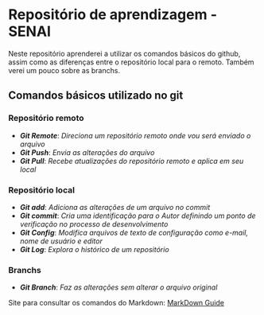 # Repositório de aprendizagem - SENAI
Neste repositório aprenderei a utilizar os comandos básicos do github, assim como as diferenças entre  o repositório local para o remoto. Também verei um pouco sobre as branchs.

## Comandos básicos utilizado no git
### Repositório remoto
- ***Git Remote***: *Direciona um repositório remoto onde vou será enviado o arquivo*
- ***Git Push***: *Envia as alterações do arquivo*
- ***Git Pull***: *Recebe atualizações do repositório remoto e aplica em seu local*

### Repositório local
- ***Git add***: *Adiciona as alterações de um arquivo no commit*
- ***Git commit***: *Cria uma identificação para o Autor definindo um ponto de verificação no processo de desenvolvimento*
- ***Git Config***: *Modifica arquivos de texto de configuração como e-mail, nome de usuário e  editor*
- ***Git Log***: *Explora o histórico de um repositório*

### Branchs
- ***Git Branch***: *Faz as alterações sem alterar o arquivo original*

Site para consultar os comandos do Markdown: [MarkDown Guide](https://www.markdownguide.org/basic-syntax/#unordered-list-best-practices)
